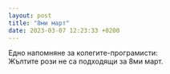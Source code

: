 ```yaml
---
layout: post
title: "8ми март"
date: 2023-03-07 12:23:33 +0200
---
```

Едно напомняне за колегите-програмисти:<br />
Жълтите рози не са подходящи за 8ми март.